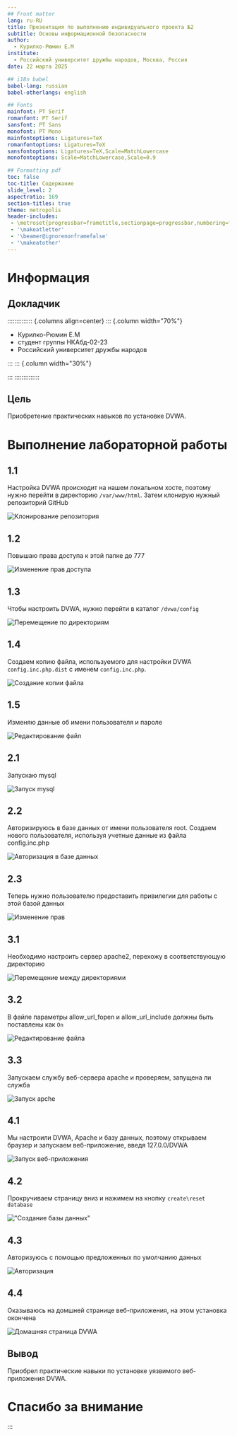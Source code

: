 ```yaml
---
## Front matter
lang: ru-RU
title: Презентация по выполнению индивидуального проекта №2
subtitle: Основы информационной безопасности
author:
  - Курилко-Рюмин Е.М
institute:
  - Российский университет дружбы народов, Москва, Россия
date: 22 марта 2025

## i18n babel
babel-lang: russian
babel-otherlangs: english

## Fonts
mainfont: PT Serif
romanfont: PT Serif
sansfont: PT Sans
monofont: PT Mono
mainfontoptions: Ligatures=TeX
romanfontoptions: Ligatures=TeX
sansfontoptions: Ligatures=TeX,Scale=MatchLowercase
monofontoptions: Scale=MatchLowercase,Scale=0.9

## Formatting pdf
toc: false
toc-title: Содержание
slide_level: 2
aspectratio: 169
section-titles: true
theme: metropolis
header-includes:
 - \metroset{progressbar=frametitle,sectionpage=progressbar,numbering=fraction}
 - '\makeatletter'
 - '\beamer@ignorenonframefalse'
 - '\makeatother'
---
```


# Информация

## Докладчик

:::::::::::::: {.columns align=center}
::: {.column width="70%"}

  * Курилко-Рюмин Е.М
  * студент группы НКАбд-02-23
  * Российский университет дружбы народов

:::
::: {.column width="30%"}



:::
::::::::::::::

## Цель

Приобретение практических навыков по установке DVWA.

# Выполнение лабораторной работы

## 1.1

Настройка DVWA происходит на нашем локальном хосте, поэтому нужно перейти в директорию `/var/www/html`. Затем клонирую нужный репозиторий GitHub

![Клонирование репозитория](image/1.PNG)

## 1.2

Повышаю права доступа к этой папке до 777

![Изменение прав доступа](image/2.PNG)

## 1.3

Чтобы настроить DVWA, нужно перейти в каталог `/dvwa/config` 

![Перемещение по директориям](image/3.PNG)

## 1.4

Создаем копию файла, используемого для настройки DVWA `config.inc.php.dist` с именем `config.inc.php`.

![Создание копии файла](image/4.PNG)

## 1.5

Изменяю данные об имени пользователя и пароле

![Редактирование файл](image/6.PNG)

## 2.1

Запускаю mysql

![Запуск mysql](image/7.PNG)

## 2.2

Авторизируюсь в базе данных от имени пользователя root. Создаем нового пользователя, используя учетные данные из файла config.inc.php

![Авторизация в базе данных](image/8.PNG)

## 2.3

Теперь нужно пользователю предоставить привилегии для работы с этой базой данных

![Изменение прав](image/9.PNG)

## 3.1

Необходимо настроить сервер apache2, перехожу в соответствующую директорию

![Перемещение между директориями](image/10.PNG)

## 3.2

В файле параметры allow_url_fopen и allow_url_include должны быть поставлены как `On` 

![Редактирование файла](image/12.PNG)
## 3.3

Запускаем службу веб-сервера apache и проверяем, запущена ли служба 

![Запуск apche](image/13.PNG)

## 4.1

Мы настроили DVWA, Apache и базу данных, поэтому открываем браузер и запускаем веб-приложение, введя 127.0.0/DVWA 

![Запуск веб-приложения](image/14.PNG)

## 4.2

Прокручиваем страницу вниз и нажимем на кнопку `create\reset database`

!["Создание базы данных"](image/15.PNG)

## 4.3

Авторизуюсь с помощью предложенных по умолчанию данных 

![Авторизация](image/16.PNG)

## 4.4

Оказываюсь на домшней странице веб-приложения, на этом установка окончена 

![Домашняя страница DVWA](image/17.PNG)



## Вывод

Приобрел практические навыки по установке уязвимого веб-приложения DVWA.

# Спасибо за внимание

:::